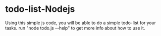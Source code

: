 # todo-list-Nodejs
Using this simple js code, you will be able to do a simple todo-list for your tasks.
run "node todo.js --help" to get more info about how to use it.
